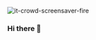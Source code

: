 ![it-crowd-screensaver-fire](https://github.com/Skyler-Guha/Skyler-Guha/assets/104735259/591e18d9-3bdc-4b05-b367-9faff9485101)

### Hi there 👋

<!--
**Skyler-Guha/Skyler-Guha** is a ✨ _special_ ✨ repository because its `README.md` (this file) appears on your GitHub profile.

Here are some ideas to get you started:

- 🔭 I’m currently working on ...
- 🌱 I’m currently learning ...
- 👯 I’m looking to collaborate on ...
- 🤔 I’m looking for help with ...
- 💬 Ask me about ...
- 📫 How to reach me: ...
- 😄 Pronouns: ...
- ⚡ Fun fact: ...
-->
